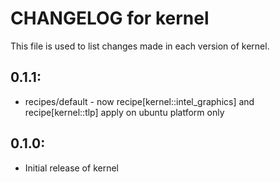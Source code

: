 # CHANGELOG for kernel

This file is used to list changes made in each version of kernel.

## 0.1.1:

* recipes/default - now recipe[kernel::intel_graphics] and recipe[kernel::tlp] apply on ubuntu platform only

## 0.1.0:

* Initial release of kernel

